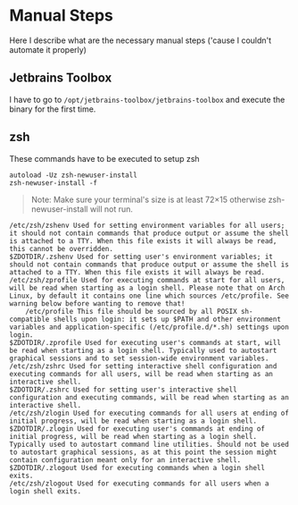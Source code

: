 # Manual Steps

Here I describe what are the necessary manual steps ('cause I couldn't automate it properly)

## Jetbrains Toolbox

I have to go to `/opt/jetbrains-toolbox/jetbrains-toolbox` and execute the binary for the first time.

## zsh

These commands have to be executed to setup zsh

```shell
autoload -Uz zsh-newuser-install
zsh-newuser-install -f
```

> Note: Make sure your terminal's size is at least 72×15 otherwise zsh-newuser-install will not run.

```
/etc/zsh/zshenv Used for setting environment variables for all users; it should not contain commands that produce output or assume the shell is attached to a TTY. When this file exists it will always be read, this cannot be overridden.
$ZDOTDIR/.zshenv Used for setting user's environment variables; it should not contain commands that produce output or assume the shell is attached to a TTY. When this file exists it will always be read.
/etc/zsh/zprofile Used for executing commands at start for all users, will be read when starting as a login shell. Please note that on Arch Linux, by default it contains one line which sources /etc/profile. See warning below before wanting to remove that!
    /etc/profile This file should be sourced by all POSIX sh-compatible shells upon login: it sets up $PATH and other environment variables and application-specific (/etc/profile.d/*.sh) settings upon login.
$ZDOTDIR/.zprofile Used for executing user's commands at start, will be read when starting as a login shell. Typically used to autostart graphical sessions and to set session-wide environment variables.
/etc/zsh/zshrc Used for setting interactive shell configuration and executing commands for all users, will be read when starting as an interactive shell.
$ZDOTDIR/.zshrc Used for setting user's interactive shell configuration and executing commands, will be read when starting as an interactive shell.
/etc/zsh/zlogin Used for executing commands for all users at ending of initial progress, will be read when starting as a login shell.
$ZDOTDIR/.zlogin Used for executing user's commands at ending of initial progress, will be read when starting as a login shell. Typically used to autostart command line utilities. Should not be used to autostart graphical sessions, as at this point the session might contain configuration meant only for an interactive shell.
$ZDOTDIR/.zlogout Used for executing commands when a login shell exits.
/etc/zsh/zlogout Used for executing commands for all users when a login shell exits.
```